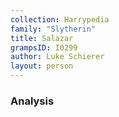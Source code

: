 ```yaml
---
collection: Harrypedia
family: "Slytherin"
title: Salazar
grampsID: I0299
author: Luke Schierer
layout: person
---
```


### Analysis
